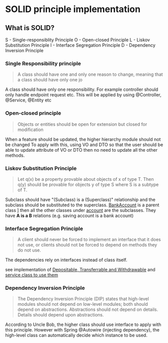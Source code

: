 # SOLID principle implementation
## What is SOLID?
S - Single-responsiblity Principle
O - Open-closed Principle
L - Liskov Substitution Principle
I - Interface Segregation Principle
D - Dependency Inversion Principle

### Single Responsibility principle
>A class should have one and only one reason to change, meaning that a class should have only one jo

A class should have only one responsibility.
For example controller should only handle endpoint request etc. This will be applied by using @Controller, @Service, @Entity etc

### Open-closed principle
>Objects or entities should be open for extension but closed for modification

When a feature should be updated, the higher hierarchy module should not be changed
To apply with this, using VO and DTO so that the user should be able to update attribute of VO or DTO then no need to update all the other methods.

### Liskov Substitution Principle
>Let q(x) be a property provable about objects of x of type T. Then q(y) should be provable for objects y of type S where S is a subtype of T.

Subclass should have "(Subclass) is a (Superclass)" relationship and the subclass should be substituted to the superclass.
[BankAccount](/src/main/java/org/main/model/bank/BankAccount.java) is a parent class ]
then all the other classes under [account](/src/main/java/org/main/model/bank/account) are the subclasses.
They have **A is a B** relations (e.g. saving account is a bank account) 

### Interface Segregation Principle
>A client should never be forced to implement an interface that it does not use, or clients should not be forced to depend on methods they do not use.

The dependencies rely on interfaces instead of class itself.

see implementation of [Depositable, Transferrable and Withdrawable](/src/main/java/org/main/model/bank/function) and [service class to use them](/src/main/java/org/main/service/BankManagingService.java)

### Dependency Inversion Principle
>The Dependency Inversion Principle (DIP) states that high-level modules should not depend on low-level modules; both should depend on abstractions. Abstractions should not depend on details. Details should depend upon abstractions.

According to Uncle Bob, the higher class should use interface to apply with this principle. However with Spring @Autowire (injecting dependency), the high-level class can automatically decide which instance to be used.